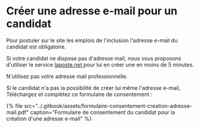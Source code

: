 # Créer une adresse e-mail pour un candidat

Pour postuler sur le site les emplois de l'inclusion l'adresse e-mail du candidat est obligatoire.

Si votre candidat ne dispose pas d'adresse mail, nous vous proposons d'utiliser le service [laposte.net ](https://compte.laposte.net/inscription/index.do?srv_gestion=lapostefr)pour lui en créer une en moins de 5 minutes.

N'utilisez pas votre adresse mail professionnelle.

Si le candidat n'a pas la possibilité de créer lui même l'adresse e-mail, Téléchargez et complétez ce formulaire de consentement : 

{% file src="../.gitbook/assets/formulaire-consentement-creation-adresse-mail.pdf" caption="Formulaire de consentement du candidat pour la création d\'une adresse e-mail" %}



